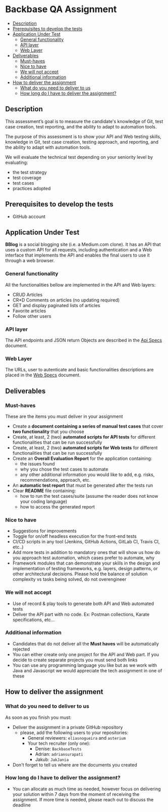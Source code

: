 # Backbase QA Assignment

* [Description](#description)
* [Prerequisites to develop the tests](#prerequisites-to-develop-the-tests)
* [Application Under Test](#application-under-test)
  * [General functionality](#general-functionality) 
  * [API layer](#api-layer)
  * [Web Layer](##web-layer)
* [Deliverables](#deliverables)
  * [Must-haves](#must-haves)
  * [Nice to have](#nice-to-have)
  * [We will not accept](#we-will-not-accept)
  * [Additional information](#additional-information)
* [How to deliver the assignment](how-to-deliver-the-assignment)
  * [What do you need to deliver to us](#what-do-you-need-to-deliver-to-us)
  * [How long do I have to deliver the assignment?](#how-long-do-i-have-to-deliver-the-assignment)

##  Description

This assessment’s goal is to measure the candidate's knowledge of Git, test case creation, test reporting, and the ability to adapt to automation tools.

The purpose of this assessment is to show your API and Web testing skills, knowledge in Git, test case creation, testing approach, and reporting, and the ability to adapt with automation tools.

We will evaluate the technical test depending on your seniority level by evaluating:

* the test strategy
* test coverage
* test cases
* practices adopted

## Prerequisites to develop the tests
- GitHub account

## Application Under Test

**BBlog** is a social blogging site (i.e. a Medium.com clone).
It has an API that uses a custom API for all requests, including authentication and a Web interface that implements the API and enables the final users to use it through a web browser.

### General functionality

All the functionalities bellow are implemented in the API and Web layers:

- CRUD Articles
- CR*D Comments on articles (no updating required)
- GET and display paginated lists of articles
- Favorite articles
- Follow other users

### API layer

The API endpoints and JSON return Objects are described in the [Api Specs](api-specs.md) document.

### Web Layer

The URLs, user to autenticate and basic functionalities descriptions are placed in the [Web Specs](web-specs.md) document.

## Deliverables

### Must-haves

These are the items you must deliver in your assignment

* Create a **document containing a series of manual test cases** that cover **two functionality** that you choose
* Create, at least, 2 (two) **automated scripts for API tests** for different functionalities that can be run successfully
* Create, at least, 2 (two) **automated scripts for Web tests** for different functionalities that can be run successfully
* Create an **Overall Evaluation Report** for the application containing:
   * the issues found
   * why you chose the test cases to automate
   * any other additional information you would like to add, e.g. risks, recommendations, approach, etc.
* An **automatic test report** that must be generated after the tests run 
* Clear **README** file containing:
   * how to run the test cases/suite (assume the reader does not know your coding language)
   * how to access the generated report

### Nice to have
* Suggestions for improvements
* Toggle for on/off headless execution for the front-end tests
* CI/CD scripts in any tool (Jenkins, GitHub Actions, GitLab CI, Travis CI, etc..)
* Add more tests in addition to mandatory ones that will show us how do you approach test automation, which cases prefer to automate, why
* Framework modules that can demonstrate your skills in the design and implementation of testing frameworks, e.g. layers, design patterns, or other architectural decisions. Please hold the balance of solution complexity vs tasks being solved, do not overengineer

### We will not accept
* Use of record & play tools to generate both API and Web automated tests
* Deliver the API part with no code. Ex: Postman collections, Karate specifications, etc...

### Additional information
* Candidates that do not deliver all the **Must haves** will be automatically rejected
* You can either create only one project for the API and Web part. If you decide to create separate projects you must send both links
* You can use any programming language you like but as we work with Java and Javascript we would appreciate the tech assignment in one of these

## How to deliver the assignment

### What do you need to deliver to us
As soon as you finish you must:

* Deliver the assignment in a private GitHub repository
  * please, add the following users to your repositories: 
     * General reviewers: `eliasnogueira` and `asterium`
     * Your tech recruiter (only one):
       * Denise: `BackbaseTests`
       * Adrian: `adriansurapati`
       * Jakub: `JakJania`
* Don't forget to tell us where are the documents you created

### How long do I have to deliver the assignment?

* You can allocate as much time as needed, however focus on delivering your solution within 7 days from the moment of receiving the assignment. If more time is needed, please reach out to discuss the deadline